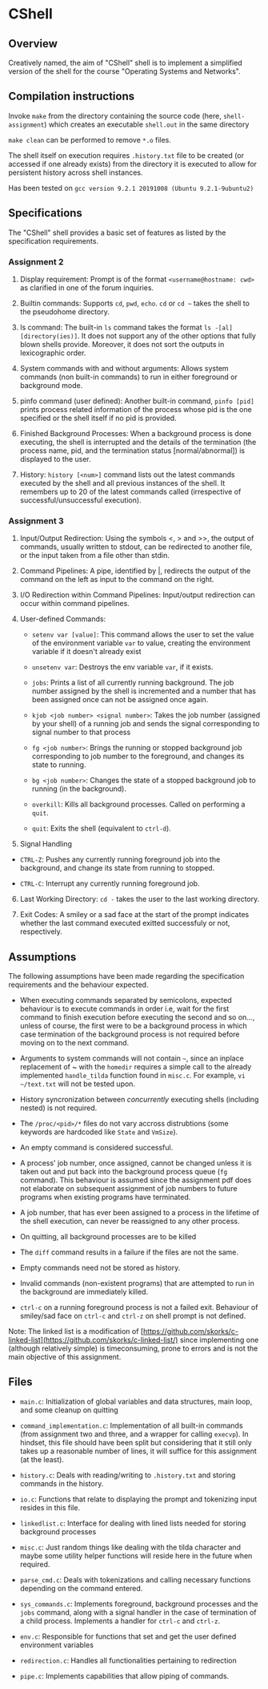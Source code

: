 # CShell

## Overview
Creatively named, the aim of "CShell" shell is to implement a simplified version of the shell for the course "Operating Systems and Networks".

## Compilation instructions
Invoke `make` from the directory containing the source code (here, `shell-assignment`) which creates an executable `shell.out` in the same directory

`make clean` can be performed to remove `*.o` files.

The shell itself on execution requires `.history.txt` file to be created (or accessed if one already exists) from the directory it is executed 
to allow for persistent history across shell instances.

Has been tested on `gcc version 9.2.1 20191008 (Ubuntu 9.2.1-9ubuntu2)`

## Specifications

The "CShell" shell provides a basic set of features as listed by the specification requirements.

### Assignment 2

1. Display requirement: Prompt is of the format `<username@hostname: cwd>` as clarified in one of the forum inquiries.

2. Builtin commands: Supports `cd`, `pwd`, `echo`. `cd` or `cd ~` takes the shell to the pseudohome directory.

3. ls command: The built-in `ls` command takes the format `ls -[al] [directory(ies)]`. It does not support any of the other
options that fully blown shells provide. Moreover, it does not sort the outputs in lexicographic order.

4. System commands with and without arguments: Allows system commands (non built-in commands) to run in either foreground or
background mode. 

5. pinfo command (user defined): Another built-in command, `pinfo [pid]` prints process related information of the process whose pid is the one
specified or the shell itself if no pid is provided.

6. Finished Background Processes: When a background process is done executing, the shell is interrupted and the details of the termination
(the process name, pid, and the termination status [normal/abnormal]) is displayed to the user.

7. History: `history [<num>]` command lists out the latest commands executed by the shell and all previous instances of the shell.
It remembers up to 20 of the latest commands called (irrespective of successful/unsuccessful execution).

### Assignment 3

1. Input/Output Redirection: Using the symbols <, > and >>, the output of commands, usually written to
stdout, can be redirected to another file, or the input taken from a file other
than stdin.

2. Command Pipelines: A pipe, identified by |, redirects the output of the command on the left as
input to the command on the right.

3. I/O Redirection within Command Pipelines: Input/output redirection can occur within command pipelines.

4. User-defined Commands:
    - `setenv var [value]`: This command allows the user to set the value of the
environment variable `var` to value, creating the environment variable if
it doesn't already exist

    - `unsetenv var`: Destroys the env variable `var`, if it exists.

    - `jobs`: Prints a list of all currently running background. The job number assigned by the shell is incremented and
      a number that has been assigned once can not be assigned once again.

    - `kjob <job number> <signal number>`: Takes the job number (assigned by your shell) of a running job and
sends the signal corresponding to signal number to that process

    - `fg <job number>`: Brings the running or stopped background job corresponding to job
number to the foreground, and changes its state to running.

    - `bg <job number>`: Changes the state of a stopped background job to running (in the
background).

    - `overkill`: Kills all background processes. Called on performing a `quit`.

    - `quit`: Exits the shell (equivalent to `ctrl-d`).

5. Signal Handling

- `CTRL-Z`: Pushes any currently running foreground job into the
background, and change its state from running to stopped.

- `CTRL-C`: Interrupt any currently running foreground job.

6. Last Working Directory: `cd -` takes the user to the last working directory.

7. Exit Codes: A smiley or a sad face at the start of the prompt indicates whether
the last command executed exitted successfuly or not, respectively.


## Assumptions

The following assumptions have been made regarding the specification requirements and the
behaviour expected.

- When executing commands separated by semicolons, expected behaviour is to execute commands in 
order i.e, wait for the first command to finish execution before executing the second and so on...,
unless of course, the first were to be a background process in which case termination of the 
background process is not required before moving on to the next command.

- Arguments to system commands will not contain `~`, since an inplace replacement of 
~ with the `homedir` requires a simple call to the already implemented `handle_tilda`
function found in `misc.c`. For example, `vi ~/text.txt` will not be tested upon.

- History syncronization between *concurrently* executing shells (including nested) is not
required.

- The `/proc/<pid>/*` files do not vary accross distrubtions (some keywords are hardcoded
like `State` and `VmSize`).

- An empty command is considered successful.

- A process' job number, once assigned, cannot be changed unless it
is taken out and put back into the background process queue (`fg` command).
This behaviour is assumed since the assignment pdf does not 
elaborate on subsequent assignment of job numbers to future programs
when existing programs have terminated.

- A job number, that has ever been assigned to a process in the 
lifetime of the shell execution, can never be reassigned to any
other process.

- On quitting, all background processes are to be killed

- The `diff` command results in a failure if the files are not
the same.

- Empty commands need not be stored as history.

- Invalid commands (non-existent programs) that are attempted to
run in the background are immediately killed.

- `ctrl-c` on a running foreground process is not a failed exit. Behaviour of 
smiley/sad face on `ctrl-c` and `ctrl-z` on shell prompt is not 
defined.

Note: The linked list is a modification of 
[https://github.com/skorks/c-linked-list](https://github.com/skorks/c-linked-list/)
since implementing one (although relatively simple) is timeconsuming, prone to errors and is not the main objective
of this assignment. 

## Files

- `main.c`: Initialization of global variables and data structures, main loop, and some cleanup on quitting

- `command_implementation.c`: Implementation of all built-in commands (from assignment two and three, and a wrapper for calling `execvp`). 
In hindset, this file should have been split but considering that it
still only takes up a reasonable number of lines, it will suffice for this assignment (at the least).

- `history.c`: Deals with reading/writing to `.history.txt` and storing commands in the history.

- `io.c`: Functions that relate to displaying the prompt and tokenizing input resides in this file.

- `linkedlist.c`: Interface for dealing with lined lists needed for storing background processes

- `misc.c`: Just random things like dealing with the tilda character and maybe some utility helper functions will
reside here in the future when required.

- `parse_cmd.c`: Deals with tokenizations and calling necessary functions depending on the command entered.

- `sys_commands.c`: Implements foreground, background processes and the `jobs` command, along with a signal handler in the case
of termination of a child process. Implements a handler for `ctrl-c` and `ctrl-z`. 

- `env.c`: Responsible for functions that set and get the user defined environment variables

- `redirection.c`: Handles all functionalities pertaining to redirection

- `pipe.c`: Implements capabilities that allow piping of commands.

